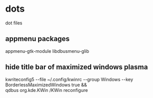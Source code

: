 # dots
dot files

## appmenu packages
appmenu-gtk-module libdbusmenu-glib

## hide title bar of maximized windows plasma
kwriteconfig5 --file ~/.config/kwinrc --group Windows --key BorderlessMaximizedWindows true && \
    qdbus org.kde.KWin /KWin reconfigure
